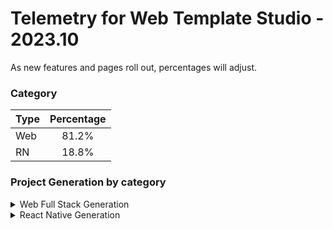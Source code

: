 # Telemetry for Web Template Studio - 2023.10

As new features and pages roll out, percentages  will adjust.

### Category

|Type|Percentage|
|:---|:---:|
|Web|81.2%|
|RN|18.8%|

### Project Generation by category

<details>
<summary>Web Full Stack Generation</summary>

### Frontend Frameworks

|Framework Type|Percentage|
|:---|:---:|
|React|71.8%|
|Vue|16.2%|
|Angular|12%|

### Backend Frameworks

|Framework Type|Percentage|
|:---|:---:|
|Node|59.8%|
|Flask|22.2%|
|AspNet|17.1%|
|Moleculer|0.9%|

### Pages

|Pages|Percentage|
|:---|:---:|
|Blank|46.2%|
|Master Detail|19.2%|
|Grid|17.8%|
|List|16.8%|


</details>

<details>
<summary>React Native Generation</summary>

### Project Types

|Framework Type|Percentage|
|:---|:---:|
|Tabbed|100%|

### Pages

|Pages|Percentage|
|:---|:---:|
|Blank|60.3%|
|MasterDetail|22.2%|
|Settings|17.5%|


</details>

